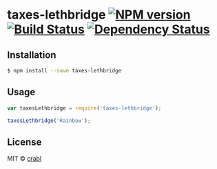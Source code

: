 # taxes-lethbridge [![NPM version][npm-image]][npm-url] [![Build Status][travis-image]][travis-url] [![Dependency Status][daviddm-image]][daviddm-url]
> 

## Installation

```sh
$ npm install --save taxes-lethbridge
```

## Usage

```js
var taxesLethbridge = require('taxes-lethbridge');

taxesLethbridge('Rainbow');
```
## License

MIT © [crabl]()


[npm-image]: https://badge.fury.io/js/taxes-lethbridge.svg
[npm-url]: https://npmjs.org/package/taxes-lethbridge
[travis-image]: https://travis-ci.org/crabl/taxes-lethbridge.svg?branch=master
[travis-url]: https://travis-ci.org/crabl/taxes-lethbridge
[daviddm-image]: https://david-dm.org/crabl/taxes-lethbridge.svg?theme=shields.io
[daviddm-url]: https://david-dm.org/crabl/taxes-lethbridge
